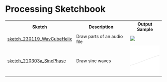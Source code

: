 # Processing Sketchbook

<table>
<tbody>
<tr>
<th>Sketch</th>
<th>Description</th>
<th>Output Sample</th>
<tr>
<tr>
<td><a href="sketch_210303a_SinePhase/">sketch_230119_WavCubeHelix</a></td>
<td>Draw parts of an audio file</td>
<td><img src="sketch_230119_WavCubeHelix/output/sample.png" /></td>
</td>
<tr>
<tr>
<tr>
<td><a href="sketch_210303a_SinePhase/">sketch_210303a_SinePhase</a></td>
<td>Draw sine waves</td>
<td><img src="sketch_210303a_SinePhase/output/sample.png" /></td>
</td>
<tr>
</tbody>
</table>
